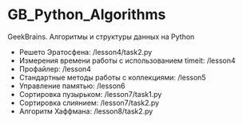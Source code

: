 # GB_Python_Algorithms
GeekBrains. Алгоритмы и структуры данных на Python

- Решето Эратосфена: /lesson4/task2.py
- Измерения времени работы с использованием timeit: /lesson4
- Профайлер: /lesson4
- Стандартные методы работы с коллекциями: /lesson5
- Управление памятью: /lesson6
- Сортировка пузырьком: /lesson7/task1.py
- Сортировка слиянием: /lesson7/task2.py
- Алгоритм Хаффмана: /lesson8/task2.py
